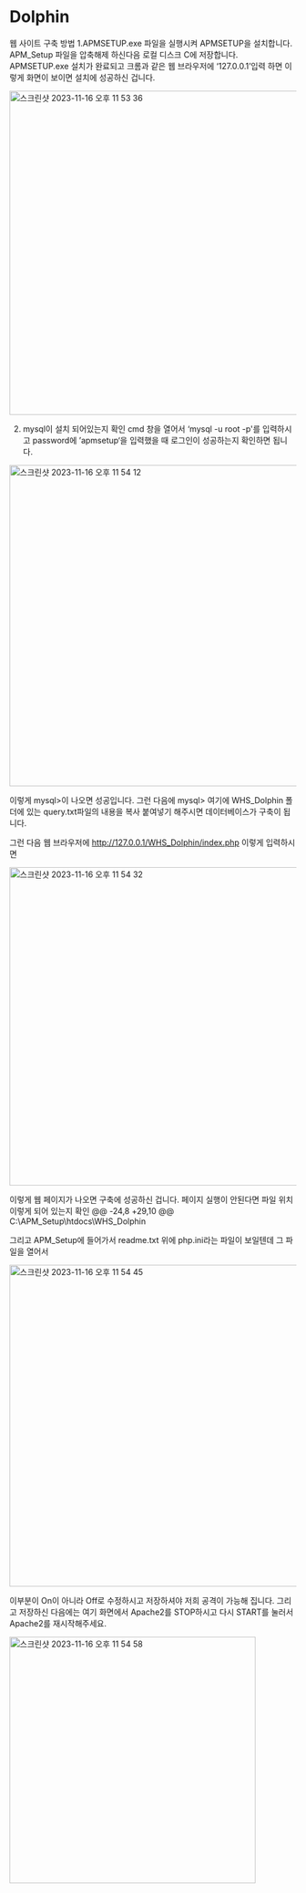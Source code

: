 # Dolphin
웹 사이트 구축 방법
1.APMSETUP.exe 파일을 실행시켜 APMSETUP을 설치합니다. APM_Setup 파일을 압축해제 하신다음 로컬 디스크 C에 저장합니다.
APMSETUP.exe 설치가 완료되고 크롬과 같은 웹 브라우저에 ‘127.0.0.1’입력 하면
이렇게 화면이 보이면 설치에 성공하신 겁니다.

<img width="568" alt="스크린샷 2023-11-16 오후 11 53 36" src="https://github.com/5uhye0n/Dolphin/assets/149215175/025f5a56-4e89-49a7-a446-e08947c9ffa8">

2. mysql이 설치 되어있는지 확인
cmd 창을 열어서 ‘mysql -u root -p'를 입력하시고 password에 ’apmsetup‘을 입력했을 때 로그인이 성공하는지 확인하면 됩니다.

<img width="563" alt="스크린샷 2023-11-16 오후 11 54 12" src="https://github.com/5uhye0n/Dolphin/assets/149215175/2ba20140-f0db-4ea8-a7a5-3a613509eeb7">

이렇게 mysql>이 나오면 성공입니다.
그런 다음에 
mysql> 여기에 WHS_Dolphin 폴더에 있는 query.txt파일의 내용을 복사 붙여넣기 해주시면 데이터베이스가 구축이 됩니다.

그런 다음 웹 브라우저에 http://127.0.0.1/WHS_Dolphin/index.php 이렇게 입력하시면 

<img width="558" alt="스크린샷 2023-11-16 오후 11 54 32" src="https://github.com/5uhye0n/Dolphin/assets/149215175/120cb77f-3a1a-46f3-a43e-b7bec65cc987">

이렇게 웹 페이지가 나오면 구축에 성공하신 겁니다.
페이지 실행이 안된다면 파일 위치 이렇게 되어 있는지 확인
@@ -24,8 +29,10 @@ C:\APM_Setup\htdocs\WHS_Dolphin

그리고 APM_Setup에 들어가서 readme.txt 위에 php.ini라는 파일이 보일텐데 그 파일을 열어서


<img width="564" alt="스크린샷 2023-11-16 오후 11 54 45" src="https://github.com/5uhye0n/Dolphin/assets/149215175/b82fc8b6-2652-4f9b-8902-c63d6d65a0ba">

이부분이 On이 아니라 Off로 수정하시고 저장하셔야 저희 공격이 가능해 집니다.
그리고 저장하신 다음에는 
여기 화면에서 Apache2를 STOP하시고 다시 START를 눌러서 Apache2를 재시작해주세요.

<img width="432" alt="스크린샷 2023-11-16 오후 11 54 58" src="https://github.com/5uhye0n/Dolphin/assets/149215175/e998b060-ec86-40a9-9a5e-26e372d84e8e">
